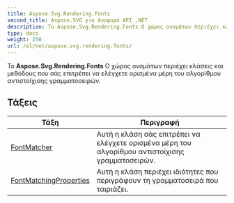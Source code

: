 ```yaml
---
title: Aspose.Svg.Rendering.Fonts
second_title: Aspose.SVG για Αναφορά API .NET
description: Το Aspose.Svg.Rendering.Fonts Ο χώρος ονομάτων περιέχει κλάσεις και μεθόδους που σάς επιτρέπει να ελέγχετε ορισμένα μέρη του αλγορίθμου αντιστοίχισης γραμματοσειρών.
type: docs
weight: 250
url: /el/net/aspose.svg.rendering.fonts/
---
```

Το **Aspose.Svg.Rendering.Fonts** Ο χώρος ονομάτων περιέχει κλάσεις και μεθόδους που σάς επιτρέπει να ελέγχετε ορισμένα μέρη του αλγορίθμου αντιστοίχισης γραμματοσειρών.

## Τάξεις

| Τάξη | Περιγραφή |
| --- | --- |
| [FontMatcher](./fontmatcher/) | Αυτή η κλάση σάς επιτρέπει να ελέγχετε ορισμένα μέρη του αλγορίθμου αντιστοίχισης γραμματοσειρών. |
| [FontMatchingProperties](./fontmatchingproperties/) | Αυτή η κλάση περιέχει ιδιότητες που περιγράφουν τη γραμματοσειρά που ταιριάζει. |


